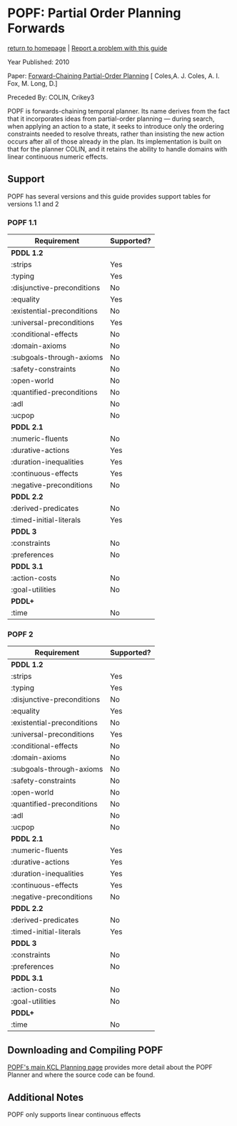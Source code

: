 # POPF: Partial Order Planning Forwards
[return to homepage](../../../readme.md) | [Report a problem with this guide](https://github.com/nergmada/pddl-reference/issues/new/choose)


Year Published: 2010

Paper: [Forward-Chaining Partial-Order Planning](https://www.aaai.org/ocs/index.php/ICAPS/ICAPS10/paper/view/1421/1527) [ Coles,A. J. Coles, A. I. Fox, M. Long, D.]

Preceded By: COLIN, Crikey3

POPF is forwards-chaining temporal planner. Its name derives from the fact that it incorporates ideas from partial-order planning — during search, when applying an action to a state, it seeks to introduce only the ordering constraints needed to resolve threats, rather than insisting the new action occurs after all of those already in the plan. Its implementation is built on that for the planner COLIN, and it retains the ability to handle domains with linear continuous numeric effects.

## Support

POPF has several versions and this guide provides support tables for versions 1.1 and 2

### POPF 1.1
<!--- Markdown Generated by Eviscerator --->
|Requirement|Supported?|
|-|-|
|**PDDL 1.2**
|:strips| Yes
|:typing| Yes
|:disjunctive-preconditions| No
|:equality| Yes
|:existential-preconditions| No
|:universal-preconditions| Yes
|:conditional-effects| No
|:domain-axioms| No
|:subgoals-through-axioms| No
|:safety-constraints| No
|:open-world| No
|:quantified-preconditions| No
|:adl| No
|:ucpop| No
|**PDDL 2.1**
|:numeric-fluents| No
|:durative-actions| Yes
|:duration-inequalities| Yes
|:continuous-effects| Yes
|:negative-preconditions| No
|**PDDL 2.2**
|:derived-predicates| No
|:timed-initial-literals| Yes
|**PDDL 3**
|:constraints| No
|:preferences| No
|**PDDL 3.1**
|:action-costs| No
|:goal-utilities| No
|**PDDL+**
|:time| No

### POPF 2
<!--- Markdown Generated by Eviscerator --->
|Requirement|Supported?|
|-|-|
|**PDDL 1.2**
|:strips| Yes
|:typing| Yes
|:disjunctive-preconditions| No
|:equality| Yes
|:existential-preconditions| No
|:universal-preconditions| Yes
|:conditional-effects| No
|:domain-axioms| No
|:subgoals-through-axioms| No
|:safety-constraints| No
|:open-world| No
|:quantified-preconditions| No
|:adl| No
|:ucpop| No
|**PDDL 2.1**
|:numeric-fluents| Yes
|:durative-actions| Yes
|:duration-inequalities| Yes
|:continuous-effects| Yes
|:negative-preconditions| No
|**PDDL 2.2**
|:derived-predicates| No
|:timed-initial-literals| Yes
|**PDDL 3**
|:constraints| No
|:preferences| No
|**PDDL 3.1**
|:action-costs| No
|:goal-utilities| No
|**PDDL+**
|:time| No

## Downloading and Compiling POPF
[POPF's main KCL Planning page](https://nms.kcl.ac.uk/planning/software/popf.html) provides more detail about the POPF Planner and where the source code can be found.

## Additional Notes
POPF only supports linear continuous effects